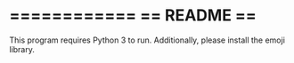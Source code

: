 ============
== README ==
============


This program requires Python 3 to run. Additionally, please install the emoji library.
